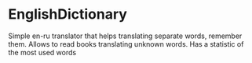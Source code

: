 # EnglishDictionary
Simple en-ru translator that helps translating separate words, remember them. Allows to read books translating unknown words. Has a statistic of the most used words
